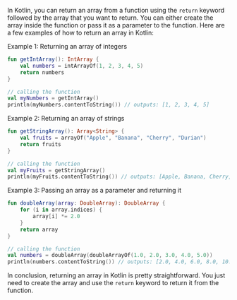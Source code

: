 In Kotlin, you can return an array from a function using the `return` keyword followed by the array that you want to return. You can either create the array inside the function or pass it as a parameter to the function. Here are a few examples of how to return an array in Kotlin:

Example 1: Returning an array of integers

```kotlin
fun getIntArray(): IntArray {
    val numbers = intArrayOf(1, 2, 3, 4, 5)
    return numbers
}

// calling the function
val myNumbers = getIntArray()
println(myNumbers.contentToString()) // outputs: [1, 2, 3, 4, 5]
```

Example 2: Returning an array of strings

```kotlin
fun getStringArray(): Array<String> {
    val fruits = arrayOf("Apple", "Banana", "Cherry", "Durian")
    return fruits
}

// calling the function
val myFruits = getStringArray()
println(myFruits.contentToString()) // outputs: [Apple, Banana, Cherry, Durian]
```

Example 3: Passing an array as a parameter and returning it

```kotlin
fun doubleArray(array: DoubleArray): DoubleArray {
    for (i in array.indices) {
        array[i] *= 2.0
    }
    return array
}

// calling the function
val numbers = doubleArray(doubleArrayOf(1.0, 2.0, 3.0, 4.0, 5.0))
println(numbers.contentToString()) // outputs: [2.0, 4.0, 6.0, 8.0, 10.0]
```

In conclusion, returning an array in Kotlin is pretty straightforward. You just need to create the array and use the `return` keyword to return it from the function.